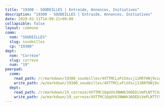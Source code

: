 ```yaml
---
title: "19300 - SOUDEILLES | Entraide, Annonces, Initiatives"
description: "19300 - SOUDEILLES | Entraide, Annonces, Initiatives"
date: 2020-01-11T14:09:21+09:00
collapsible: false
layout: commune
comm:
  nom: "SOUDEILLES"
  slug: soudeilles
  cp: "19300"
dept:
  nom: "Corrèze"
  slug: correze
  num: "19"
peerpad:
  comm:
    read_path: /r/markdown/19300_soudeilles/4XTTMCLxPiSXscj11RRTHNj9vidcb84DqkNQSENVPp9pNuh9u
    write_path: /w/markdown/19300_soudeilles/4XTTMCLxPiSXscj11RRTHNj9vidcb84DqkNQSENVPp9pNuh9u-K3TgTcZDuVX3nSFFc46Pj4aUkbm3sGu6haHrhA5bRwne4Zu5SVG9KR58889qzq3VSubtjynrh9D5jiEWE8tDm7wbMFEVvX1hSEEGhBH5Eovs9RJC7o8tjRpKPnj8PMCmwbGAJGD9
  dept:
    read_path: /r/markdown/19_correze/4XTTMC1QqUVUJNWWk36DEDiVmPLNTTCVay5E5gwEvpSf36VsS
    write_path: /w/markdown/19_correze/4XTTMC1QqUVUJNWWk36DEDiVmPLNTTCVay5E5gwEvpSf36VsS-K3TgUzu4fqyixiBZaA5Ejd2iCC9xJnV2MqYc8L2r22c4qVWWx9VnJmMAAFTQjLmwLDBGZ9pgHdAtPGZHV6pZb6y2bhgaqXFUJ1Fp1QgihzJpszTr9ow8JcXoeYzTUZfY7Rzzn9sS
---
```


